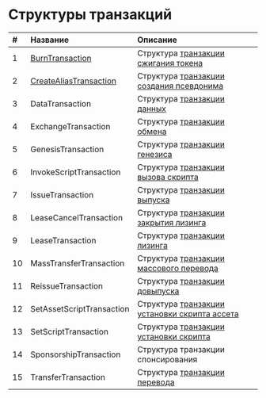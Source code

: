 # Структуры транзакций

| # | Название | Описание |
| :--- | :--- | :--- |
| 1 | [BurnTransaction](/ride/structures/transaction-structures/burn-transaction.md) | Структура [транзакции сжигания токена](/blockchain/transaction-type/burn-transaction.md) |
| 2 | [CreateAliasTransaction](/ride/structures/transaction-structures/create-alias-transaction.md) | Структура [транзакции создания псевдонима](/blockchain/transaction-type/alias-transaction.md) |
| 3 | DataTransaction | Структура [транзакции данных](/blockchain/transaction-type/data-transaction.md) |
| 4 | ExchangeTransaction | Структура [транзакции обмена](/blockchain/transaction-type/exchange-transaction.md) |
| 5 | GenesisTransaction | Структура [транзакции генезиса](/blockchain/transaction-type/genesis-transaction.md) |
| 6 | InvokeScriptTransaction | Структура [транзакции вызова скрипта](/blockchain/transaction-type/invoke-script-transaction.md) |
| 7 | IssueTransaction | Структура [транзакции выпуска](/blockchain/transaction-type/issue-transaction.md) |
| 8 | LeaseCancelTransaction | Структура [транзакции закрытия лизинга](/blockchain/transaction-type/lease-cancel-transaction.md) |
| 9 | LeaseTransaction | Структура [транзакции лизинга](/blockchain/transaction-type/lease-transaction.md) |
| 10 | MassTransferTransaction | Структура [транзакции массового перевода](/blockchain/transaction-type/mass-transfer-transaction.md) |
| 11 | ReissueTransaction | Структура [транзакции довыпуска](/blockchain/transaction-type/reissue-transaction.md) |
| 12 | SetAssetScriptTransaction | Структура [транзакции установки скрипта ассета](/blockchain/transaction-type/set-asset-script-transaction.md) |
| 13 | SetScriptTransaction | Структура [транзакции установки скрипта](/blockchain/transaction-type/set-script-transaction.md) |
| 14 | SponsorshipTransaction | Структура транзакции спонсирования |
| 15 | TransferTransaction | Структура [транзакции перевода](/blockchain/transaction-type/transfer-transaction.md) |
